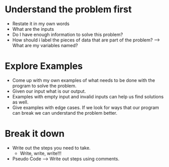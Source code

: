 # Understand the problem first
- Restate it in my own words
- What are the inputs
- Do I have enough information to solve this problem?
- How should i label the pieces of data that are part of the problem? --> What are my variables named?

# Explore Examples
- Come up with my own examples of what needs to be done with the program to solve the problem.
- Given our input what is our output.
- Examples with empty input and invalid inputs can help us find solutions as well.
- Give examples with edge cases. If we look for ways that our program can break we can understand the problem better.

# Break it down
- Write out the steps you need to take.
    - Write, write, write!!!
- Pseudo Code --> Write out steps using comments.

